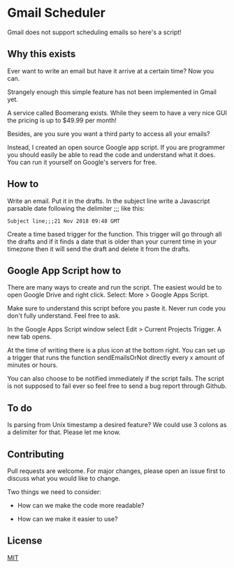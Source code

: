 # Gmail Scheduler
Gmail does not support scheduling emails so here's a script! 

## Why this exists 

Ever want to write an email but have it arrive at a certain time? Now you can. 

Strangely enough this simple feature has not been implemented in Gmail yet. 

A service called Boomerang exists. While they seem to have a very nice GUI the pricing is up to $49.99 per month!

Besides, are you sure you want a third party to access all your emails?

Instead, I created an open source Google app script. If you are programmer you should easily be able to read the code and understand what it does. You can run it yourself on Google's servers for free.

## How to 

Write an email. Put it in the drafts. In the subject line write a Javascript parsable date following the delimiter ;;; like this:
 
```
Subject line;;;21 Nov 2018 09:48 GMT
```

Create a time based trigger for the function. This trigger will go through all the drafts and if it finds a date that is older than your current time in your timezone then it will send the draft and delete it from the drafts. 


## Google App Script how to

There are many ways to create and run the script. The easiest would be to open Google Drive and right click. Select: More > Google Apps Script. 

Make sure to understand this script before you paste it. Never run code you don't fully understand. Feel free to ask. 

In the Google Apps Script window select Edit > Current Projects Trigger. A new tab opens.

At the time of writing there is a plus icon at the bottom right. You can set up a trigger that runs the function sendEmailsOrNot directly every x amount of minutes or hours.

You can also choose to be notified immediately if the script fails. The script is not supposed to fail ever so feel free to send a bug report through Github. 

## To do

Is parsing from Unix timestamp a desired feature? We could use 3 colons as a delimiter for that. Please let me know. 

## Contributing

Pull requests are welcome. For major changes, please open an issue first to discuss what you would like to change.

Two things we need to consider:

* How can we make the code more readable?

* How can we make it easier to use?

## License
[MIT](https://choosealicense.com/licenses/mit/)

